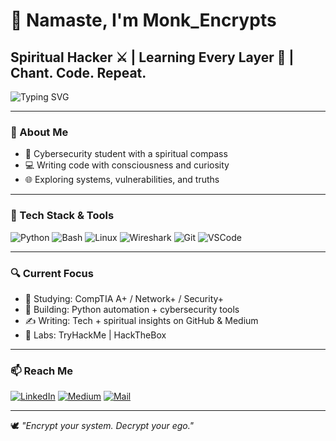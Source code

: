 # 👋 Namaste, I'm Monk_Encrypts

## Spiritual Hacker ⚔️ | Learning Every Layer 📶 | Chant. Code. Repeat.
 
<img src="https://readme-typing-svg.demolab.com?font=Fira+Code&size=18&pause=1000&color=07D9B1&width=550&lines=Living+between+Mantra+and+Malware;Securing+systems+with+spiritual+discipline" alt="Typing SVG" />

---

### 🧠 About Me

- 🔭 Cybersecurity student with a spiritual compass
- 💻 Writing code with consciousness and curiosity
- 🌐 Exploring systems, vulnerabilities, and truths

---

### 🔨 Tech Stack & Tools

![Python](https://img.shields.io/badge/-Python-05122A?style=flat&logo=python)
![Bash](https://img.shields.io/badge/-Bash-05122A?style=flat&logo=gnu-bash)
![Linux](https://img.shields.io/badge/-Linux-05122A?style=flat&logo=linux)
![Wireshark](https://img.shields.io/badge/-Wireshark-05122A?style=flat&logo=wireshark)
![Git](https://img.shields.io/badge/-Git-05122A?style=flat&logo=git)
![VSCode](https://img.shields.io/badge/-VSCode-05122A?style=flat&logo=visualstudiocode)

---

### 🔍 Current Focus

- 🧠 Studying: CompTIA A+ / Network+ / Security+
- 🚧 Building: Python automation + cybersecurity tools
- ✍️ Writing: Tech + spiritual insights on GitHub & Medium
- 🧰 Labs: TryHackMe | HackTheBox

---

### 📫 Reach Me

[![LinkedIn](https://img.shields.io/badge/-LinkedIn-0A66C2?style=flat&logo=linkedin&logoColor=white)](https://www.linkedin.com/in/kartik-manurkar/)
[![Medium](https://img.shields.io/badge/-Medium-black?style=flat&logo=medium)](https://medium.com/@YOUR-USERNAME)
[![Mail](https://img.shields.io/badge/-Email-D14836?style=flat&logo=gmail&logoColor=white)](mailto:your.email@example.com)

---

🕊️ *"Encrypt your system. Decrypt your ego."*

